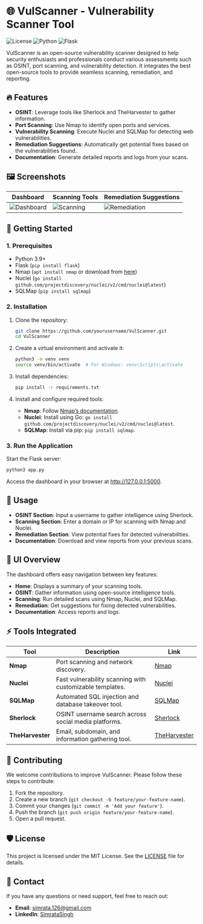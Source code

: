 # 🌐 VulScanner - Vulnerability Scanner Tool

![License](https://img.shields.io/badge/license-MIT-green)
![Python](https://img.shields.io/badge/python-v3.9-blue)
![Flask](https://img.shields.io/badge/flask-v2.0-lightgrey)

VulScanner is an open-source vulnerability scanner designed to help security enthusiasts and professionals conduct various assessments such as OSINT, port scanning, and vulnerability detection. It integrates the best open-source tools to provide seamless scanning, remediation, and reporting.

## 🔥 Features

- **OSINT**: Leverage tools like Sherlock and TheHarvester to gather information.
- **Port Scanning**: Use Nmap to identify open ports and services.
- **Vulnerability Scanning**: Execute Nuclei and SQLMap for detecting web vulnerabilities.
- **Remediation Suggestions**: Automatically get potential fixes based on the vulnerabilities found.
- **Documentation**: Generate detailed reports and logs from your scans.

## 🖼️ Screenshots

| Dashboard                       | Scanning Tools                      | Remediation Suggestions              |
| -------------------------------- | ----------------------------------- | ------------------------------------ |
| ![Dashboard](screenshots/dashboard.png) | ![Scanning](screenshots/scanning.png) | ![Remediation](screenshots/remediation.png) |

## 🚀 Getting Started

### 1. Prerequisites

- Python 3.9+
- Flask (`pip install flask`)
- Nmap (`apt install nmap` or download from [here](https://nmap.org/download.html))
- Nuclei (`go install github.com/projectdiscovery/nuclei/v2/cmd/nuclei@latest`)
- SQLMap (`pip install sqlmap`)

### 2. Installation

1. Clone the repository:

    ```bash
    git clone https://github.com/yourusername/VulScanner.git
    cd VulScanner
    ```

2. Create a virtual environment and activate it:

    ```bash
    python3 -m venv venv
    source venv/bin/activate  # For Windows: venv\Scripts\activate
    ```

3. Install dependencies:

    ```bash
    pip install -r requirements.txt
    ```

4. Install and configure required tools:

    - **Nmap**: Follow [Nmap’s documentation](https://nmap.org/book/install.html).
    - **Nuclei**: Install using Go: `go install github.com/projectdiscovery/nuclei/v2/cmd/nuclei@latest`.
    - **SQLMap**: Install via pip: `pip install sqlmap`.

### 3. Run the Application

Start the Flask server:

```bash
python3 app.py
```
Access the dashboard in your browser at http://127.0.0.1:5000.

## 🔧 Usage

- **OSINT Section**: Input a username to gather intelligence using Sherlock.
- **Scanning Section**: Enter a domain or IP for scanning with Nmap and Nuclei.
- **Remediation Section**: View potential fixes for detected vulnerabilities.
- **Documentation**: Download and view reports from your previous scans.

## 🎨 UI Overview

The dashboard offers easy navigation between key features:

- **Home**: Displays a summary of your scanning tools.
- **OSINT**: Gather information using open-source intelligence tools.
- **Scanning**: Run detailed scans using Nmap, Nuclei, and SQLMap.
- **Remediation**: Get suggestions for fixing detected vulnerabilities.
- **Documentation**: Access reports and logs.

## ⚡ Tools Integrated

| Tool           | Description                                                     | Link                      |
| -------------- | --------------------------------------------------------------- | ------------------------- |
| **Nmap**       | Port scanning and network discovery.                             | [Nmap](https://nmap.org)   |
| **Nuclei**     | Fast vulnerability scanning with customizable templates.         | [Nuclei](https://nuclei.projectdiscovery.io) |
| **SQLMap**     | Automated SQL injection and database takeover tool.              | [SQLMap](https://sqlmap.org) |
| **Sherlock**   | OSINT username search across social media platforms.             | [Sherlock](https://github.com/sherlock-project/sherlock) |
| **TheHarvester**| Email, subdomain, and information gathering tool.               | [TheHarvester](https://github.com/laramies/theHarvester) |

## 📝 Contributing

We welcome contributions to improve VulScanner. Please follow these steps to contribute:

1. Fork the repository.
2. Create a new branch (`git checkout -b feature/your-feature-name`).
3. Commit your changes (`git commit -m 'Add your feature'`).
4. Push the branch (`git push origin feature/your-feature-name`).
5. Open a pull request.

## 🛡️ License

This project is licensed under the MIT License. See the [LICENSE](LICENSE) file for details.

## 💬 Contact

If you have any questions or need support, feel free to reach out:

- **Email**: simrata.126@gmail.com
- **LinkedIn**: [SimrataSingh](https://www.linkedin.com/in/simrata-singh-868b90200/)
